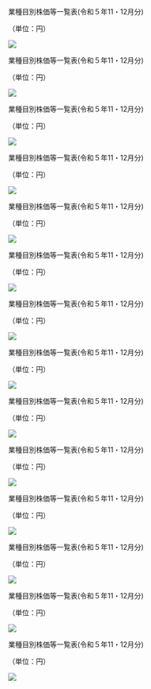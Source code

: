 業種目別株価等一覧表(令和５年11・12月分)

（単位：円）

![](https://www.nta.go.jp/tmp/bcd248a4-bfcf-401c-b709-2f8ee239dbd7/images/bfcb9caf69782fd35726e973fbc2f5238e887ed1e799c7bc35977c47244b1c9e.jpg)

業種目別株価等一覧表(令和５年11・12月分)

（単位：円）

![](https://www.nta.go.jp/tmp/bcd248a4-bfcf-401c-b709-2f8ee239dbd7/images/d52f124a75beafd9c1d8714d67d428430a17688e51149adda59de5169a4c37f1.jpg)

業種目別株価等一覧表(令和５年11・12月分)

（単位：円）

![](https://www.nta.go.jp/tmp/bcd248a4-bfcf-401c-b709-2f8ee239dbd7/images/06098cf86a4702839ad7d69cdd6107511c9d4aea6a5c938366c1f4e3914b2959.jpg)

業種目別株価等一覧表(令和５年11・12月分)

（単位：円）

![](https://www.nta.go.jp/tmp/bcd248a4-bfcf-401c-b709-2f8ee239dbd7/images/0605dab5039be507f64a78070b8e71eef04c270a59c744d35cf44554dfbf8d06.jpg)

業種目別株価等一覧表(令和５年11・12月分)

（単位：円）

![](https://www.nta.go.jp/tmp/bcd248a4-bfcf-401c-b709-2f8ee239dbd7/images/5be54fd430f8fce7253a43fb12d8684973d88f7cd29e4c73fd15c971809c2ddd.jpg)

業種目別株価等一覧表(令和５年11・12月分)

（単位：円）

![](https://www.nta.go.jp/tmp/bcd248a4-bfcf-401c-b709-2f8ee239dbd7/images/c0e7b8a9deb21cfbe621050fe8dac02e6a583cc2c456b957730345c1af8110be.jpg)

業種目別株価等一覧表(令和５年11・12月分)

（単位：円）

![](https://www.nta.go.jp/tmp/bcd248a4-bfcf-401c-b709-2f8ee239dbd7/images/26307a37498012e124f9ba275866a2da0586b95922fd02232e942f905c67795f.jpg)

業種目別株価等一覧表(令和５年11・12月分)

（単位：円）

![](https://www.nta.go.jp/tmp/bcd248a4-bfcf-401c-b709-2f8ee239dbd7/images/35d82a362fc61834211de7f4731741d8fb90b589424f52f66b3c8382e8714475.jpg)

業種目別株価等一覧表(令和５年11・12月分)

（単位：円）

![](https://www.nta.go.jp/tmp/bcd248a4-bfcf-401c-b709-2f8ee239dbd7/images/973248e9412e85e18b80b637023d68fa4bb48699a2743131e261da4570c456ef.jpg)

業種目別株価等一覧表(令和５年11・12月分)

（単位：円）

![](https://www.nta.go.jp/tmp/bcd248a4-bfcf-401c-b709-2f8ee239dbd7/images/f42358519d5e7a1827f2fc895a045d641e7276e1094fe6bee0d892030eedd163.jpg)

業種目別株価等一覧表(令和５年11・12月分)

（単位：円）

![](https://www.nta.go.jp/tmp/bcd248a4-bfcf-401c-b709-2f8ee239dbd7/images/0579bc8f26ca8d184bf45b97b4dfb8c3fcfac999f94603764d1c8f8e1465c90d.jpg)

業種目別株価等一覧表(令和５年11・12月分)

（単位：円）

![](https://www.nta.go.jp/tmp/bcd248a4-bfcf-401c-b709-2f8ee239dbd7/images/8375865bc5f3cc78236dba3aa5ab161f6fc3b259f9c9081142d9634ab55c2cf8.jpg)

業種目別株価等一覧表(令和５年11・12月分)

（単位：円）

![](https://www.nta.go.jp/tmp/bcd248a4-bfcf-401c-b709-2f8ee239dbd7/images/e0b4cc8112d6fce0c13b4a532473a0a39b9cef1230077415aed7db027afdb084.jpg)

業種目別株価等一覧表(令和５年11・12月分)

（単位：円）

![](https://www.nta.go.jp/tmp/bcd248a4-bfcf-401c-b709-2f8ee239dbd7/images/c4d54e9664353bf8d885e3c801aa847b8e57fee9213727fc488777da70bda890.jpg)